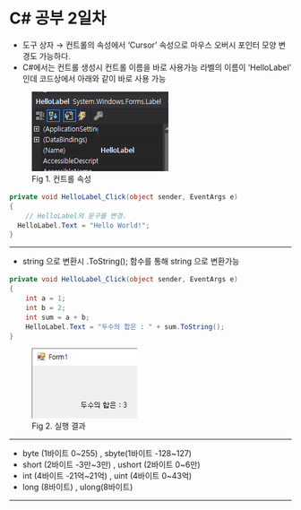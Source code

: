 # C# 공부 2일차

- 도구 상자 → 컨트롤의 속성에서 ‘Cursor’ 속성으로 마우스 오버시 포인터 모양 변경도 가능하다.
- C#에서는 컨트롤 생성시 컨트롤 이름을 바로 사용가능
라벨의 이름이 ‘HelloLabel’ 인데 코드상에서 아래와 같이 바로 사용 가능

<figure>
<img src="image/02.c%23/Untitled.png" alt="untitled">
<figcaption>Fig 1. 컨트롤 속성</figcaption>
</figure>

```csharp
private void HelloLabel_Click(object sender, EventArgs e)
{
	// HelloLabel의 문구를 변경.
  HelloLabel.Text = "Hello World!";
}
```

---

- string 으로 변환시 .ToString(); 함수를 통해 string 으로 변환가능

```csharp
private void HelloLabel_Click(object sender, EventArgs e)
{
    int a = 1;
    int b = 2;
    int sum = a + b;
    HelloLabel.Text = "두수의 합은 : " + sum.ToString();
}
```
<figure>
<img src="image/02.c%23/Untitled%201.png" alt="untitled1">
<figcaption>Fig 2. 실행 결과</figcaption>
</figure>

---

- byte (1바이트 0~255) , sbyte(1바이트 -128~127)
- short (2바이트 -3만~3만) , ushort (2바이트 0~6만)
- int (4바이트 -21억~21억) , uint (4바이트 0~43억)
- long (8바이트) , ulong(8바이트)

---